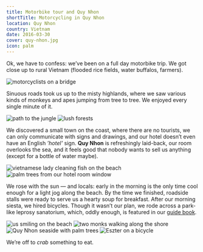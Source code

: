 ```yaml
---
title: Motorbike tour and Quy Nhon
shortTitle: Motorcycling in Quy Nhon
location: Quy Nhon
country: Vietnam
date: 2016-03-30
cover: quy-nhon.jpg
icon: palm
---
```


Ok, we have to confess: weʼve been on a full day motorbike trip. We got close up to rural Vietnam (flooded rice fields, water buffalos, farmers).

![motorcyclists on a bridge](../../img/0330-1.jpg)

Sinuous roads took us up to the misty highlands, where we saw various kinds of monkeys and apes jumping from tree to tree. We enjoyed every single minute of it.

![path to the jungle](../../img/000068.jpg)
![lush forests](../../img/000063.jpg)

We discovered a small town on the coast, where there are no tourists, we can only communicate with signs and drawings, and our hotel doesnʼt even have an English _’hotel'_ sign. __Quy Nhon__ is refreshingly laid-back, our room overlooks the sea, and it feels good that nobody wants to sell us anything (except for a bottle of water maybe).

![vietnamese lady cleaning fish on the beach](../../img/000073.jpg)
![palm trees from our hotel room window](../../img/qn.jpg)

We rose with the sun — and locals: early in the morning is the only time cool enough for a light jog along the beach. By the time we finished, roadside stalls were ready to serve us a hearty soup for breakfast. After our morning siesta, we hired bicycles. Though it wasn’t our plan, we rode across a park-like leprosy sanatorium, which, oddly enough, is featured in our [guide book](http://www.lonelyplanet.com/vietnam/quy-nhon/sights/historic/quy-hoa-beach-leper-hospital).

![us smiling on the beach](../../img/0330-4.jpg)
![two monks walking along the shore](../../img/0330-5.jpg)
![Quy Nhon seaside with palm trees](../../img/0330-6.jpg)
![Eszter on a bicycle](../../img/0330-7.jpg)

We’re off to _crab_ something to eat. 
